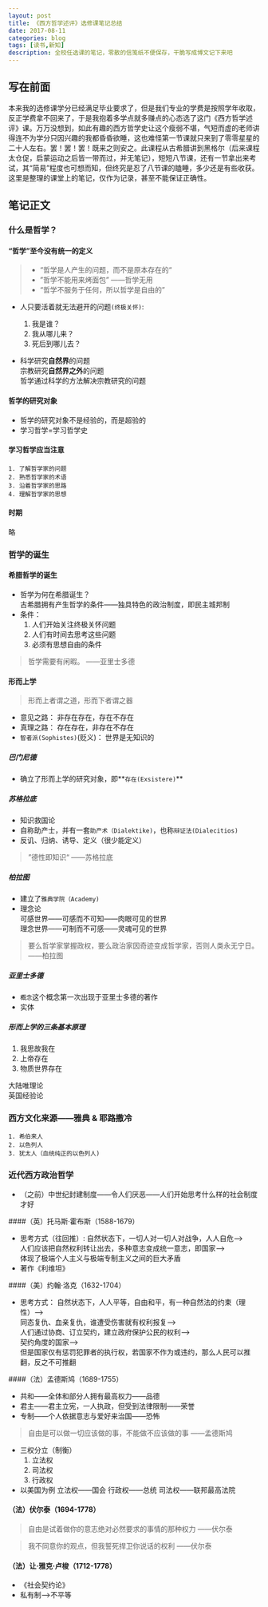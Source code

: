 ```yaml
---
layout: post
title: 《西方哲学述评》选修课笔记总结
date: 2017-08-11
categories: blog
tags: [读书,新知]
description: 全校任选课的笔记，零散的信笺纸不便保存，干脆写成博文记下来吧
---
```


## 写在前面
本来我的选修课学分已经满足毕业要求了，但是我们专业的学费是按照学年收取，反正学费拿不回来了，于是我抱着多学点就多赚点的心态选了这门《西方哲学述评》课。万万没想到，如此有趣的西方哲学史让这个瘦弱不堪，气短而虚的老师讲得连不为学分只因兴趣的我都昏昏欲睡，这也难怪第一节课就只来到了零零星星的二十人左右。罢！罢！罢！既来之则安之。此课程从古希腊讲到黑格尔（后来课程太仓促，启蒙运动之后皆一带而过，并无笔记），短短八节课，还有一节拿出来考试，其“简易”程度也可想而知，但终究是忍了八节课的瞌睡，多少还是有些收获。这里是整理的课堂上的笔记，仅作为记录，甚至不能保证正确性。

## 笔记正文

### 什么是哲学？
#### “哲学”至今没有统一的定义
> * “哲学是人产生的问题，而不是原本存在的“
> * ”哲学不能用来烤面包” ——哲学无用
> * “哲学不服务于任何，所以哲学是自由的”

* 人只要活着就无法避开的问题`(终极关怀)`:  
	1. 我是谁？
	2. 我从哪儿来？
	3. 死后到哪儿去？

* 科学研究**自然界**的问题  
  宗教研究**自然界之外**的问题  
  哲学通过科学的方法解决宗教研究的问题

#### 哲学的研究对象
* 哲学的研究对象不是经验的，而是超验的
* 学习哲学=学习哲学史

#### 学习哲学应当注意
	1. 了解哲学家的问题
	2. 熟悉哲学家的术语
	3. 沿着哲学家的思路
	4. 理解哲学家的思想

#### 时期
略



### 哲学的诞生
#### 希腊哲学的诞生
* 哲学为何在希腊诞生？  
  古希腊拥有产生哲学的条件——独具特色的政治制度，即民主城邦制  
* 条件：
	1. 人们开始关注终极关怀问题
	2. 人们有时间去思考这些问题
	3. 必须有思想自由的条件

> 哲学需要有闲暇。 ——亚里士多德

#### 形而上学
> 形而上者谓之道，形而下者谓之器

* 意见之路： 非存在存在，存在不存在  
* 真理之路： 存在存在，非存在不存在  
* `智者派(Sophistes)`(贬义)： 世界是无知识的

##### 巴门尼德  
* 确立了形而上学的研究对象，即**`存在(Exsistere)`**


##### 苏格拉底
* 知识救国论
* 自称助产士，并有一套`助产术（Dialektike)`，也称`辩证法(Dialecitios)`
* 反讥、归纳、诱导、定义（很少能定义）

> ”德性即知识“ ——苏格拉底

##### 柏拉图
* 建立了`雅典学院（Academy)`
* 理念论  
	可感世界——可感而不可知——肉眼可见的世界  
	理念世界——可制而不可感——灵魂可见的世界

> 要么哲学家掌握政权，要么政治家因奇迹变成哲学家，否则人类永无宁日。 ——柏拉图

##### 亚里士多德
* `概念`这个概念第一次出现于亚里士多德的著作
* 实体

##### 形而上学的三条基本原理
1. 我思故我在
2. 上帝存在
3. 物质世界存在

大陆唯理论  
英国经验论


### 西方文化来源——雅典 & 耶路撒冷
	1. 希伯来人
	2. 以色列人
	3. 犹太人（血统纯正的以色列人)

### 近代西方政治哲学
* （之前）中世纪封建制度——令人们厌恶——人们开始思考什么样的社会制度才好

####（英）托马斯·霍布斯（1588-1679）
* 思考方式（往回推）:
	自然状态下，一切人对一切人对战争，人人自危-->  
	人们应该把自然权利转让出去，多种意志变成统一意志，即国家-->  
	体现了极端个人主义与极端专制主义之间的巨大矛盾
* 著作《利维坦》

####（美）约翰·洛克（1632-1704）
* 思考方式：
	自然状态下，人人平等，自由和平，有一种自然法的约束（理性）-->  
	同态复仇、血亲复仇，谁遭受伤害就有权利报复-->  
	人们通过协商、订立契约，建立政府保护公民的权利-->  
	契约角度的国家-->  
	但是国家仅有惩罚犯罪者的执行权，若国家不作为或违约，那么人民可以推翻，反之不可推翻

####（法）孟德斯鸠（1689-1755）
* 共和——全体和部分人拥有最高权力——品德
* 君主——君主立宪，一人执政，但受到法律限制——荣誉
* 专制——个人依据意志与爱好来治国——恐怖

> 自由是可以做一切应该做的事，不能做不应该做的事 ——孟德斯鸠

* 三权分立（制衡）
	1. 立法权
	2. 司法权
	3. 行政权
* 以美国为例
	立法权——国会
	行政权——总统
	司法权——联邦最高法院

#### （法）伏尔泰（1694-1778）
> 自由是试着做你的意志绝对必然要求的事情的那种权力 ——伏尔泰

> 我不同意你的观点，但我誓死捍卫你说话的权利 ——伏尔泰

#### （法）让·雅克·卢梭（1712-1778）
* 《社会契约论》
* 私有制-->不平等